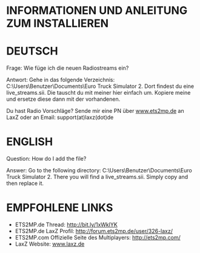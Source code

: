 INFORMATIONEN UND ANLEITUNG ZUM INSTALLIEREN
=============


DEUTSCH
==============

Frage: Wie füge ich die neuen Radiostreams ein?

Antwort: Gehe in das folgende Verzeichnis: C:\Users\Benutzer\Documents\Euro Truck Simulator 2.
Dort findest du eine live_streams.sii. Die tauscht du mit meiner hier einfach um. Kopiere meine und ersetze diese dann mit der vorhandenen.

Du hast Radio Vorschläge? Sende mir eine PN über www.ets2mp.de an LaxZ oder an Email: support(at)laxz(dot)de



ENGLISH
=====

Question: How do I add the file?

Answer: Go to the following directory: C:\Users\Benutzer\Documents\Euro Truck Simulator 2.
There you will find a live_streams.sii. Simply copy and then replace it.



EMPFOHLENE LINKS
======

- ETS2MP.de Thread: http://bit.ly/1xWklYK
- ETS2MP.de LaxZ Profil: http://forum.ets2mp.de/user/326-laxz/
- ETS2MP.com Offizielle Seite des Multiplayers: http://ets2mp.com/
- LaxZ Website: www.laxz.de
